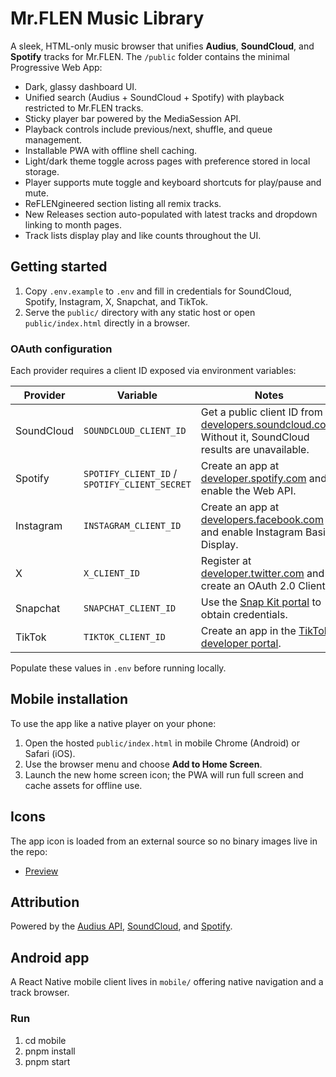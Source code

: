 # Mr.FLEN Music Library

A sleek, HTML-only music browser that unifies **Audius**, **SoundCloud**, and **Spotify** tracks for Mr.FLEN. The `/public` folder contains the minimal Progressive Web App:

- Dark, glassy dashboard UI.
- Unified search (Audius + SoundCloud + Spotify) with playback restricted to Mr.FLEN tracks.
- Sticky player bar powered by the MediaSession API.
- Playback controls include previous/next, shuffle, and queue management.
- Installable PWA with offline shell caching.
- Light/dark theme toggle across pages with preference stored in local storage.
- Player supports mute toggle and keyboard shortcuts for play/pause and mute.
- ReFLENgineered section listing all remix tracks.
- New Releases section auto-populated with latest tracks and dropdown linking to month pages.
- Track lists display play and like counts throughout the UI.

## Getting started

1. Copy `.env.example` to `.env` and fill in credentials for SoundCloud, Spotify, Instagram, X, Snapchat, and TikTok.
2. Serve the `public/` directory with any static host or open `public/index.html` directly in a browser.

### OAuth configuration

Each provider requires a client ID exposed via environment variables:

| Provider | Variable | Notes |
| --- | --- | --- |
| SoundCloud | `SOUNDCLOUD_CLIENT_ID` | Get a public client ID from [developers.soundcloud.com](https://developers.soundcloud.com/). Without it, SoundCloud results are unavailable. |
| Spotify | `SPOTIFY_CLIENT_ID` / `SPOTIFY_CLIENT_SECRET` | Create an app at [developer.spotify.com](https://developer.spotify.com/dashboard/) and enable the Web API. |
| Instagram | `INSTAGRAM_CLIENT_ID` | Create an app at [developers.facebook.com](https://developers.facebook.com/apps/) and enable Instagram Basic Display. |
| X | `X_CLIENT_ID` | Register at [developer.twitter.com](https://developer.twitter.com/) and create an OAuth 2.0 Client. |
| Snapchat | `SNAPCHAT_CLIENT_ID` | Use the [Snap Kit portal](https://kit.snapchat.com/portal) to obtain credentials. |
| TikTok | `TIKTOK_CLIENT_ID` | Create an app in the [TikTok developer portal](https://developers.tiktok.com/). |

Populate these values in `.env` before running locally.

## Mobile installation

To use the app like a native player on your phone:

1. Open the hosted `public/index.html` in mobile Chrome (Android) or Safari (iOS).
2. Use the browser menu and choose **Add to Home Screen**.
3. Launch the new home screen icon; the PWA will run full screen and cache assets for offline use.

## Icons

The app icon is loaded from an external source so no binary images live in the repo:

- [Preview](https://encrypted-tbn0.gstatic.com/images?q=tbn:ANd9GcTaF4gcqMi2_jDFJv-rNCvSR7LdGeumndQkew&s)

## Attribution

Powered by the [Audius API](https://audius.org/), [SoundCloud](https://soundcloud.com/), and [Spotify](https://spotify.com/).

## Android app

A React Native mobile client lives in `mobile/` offering native navigation and a track browser.

### Run
1. cd mobile
2. pnpm install
3. pnpm start
